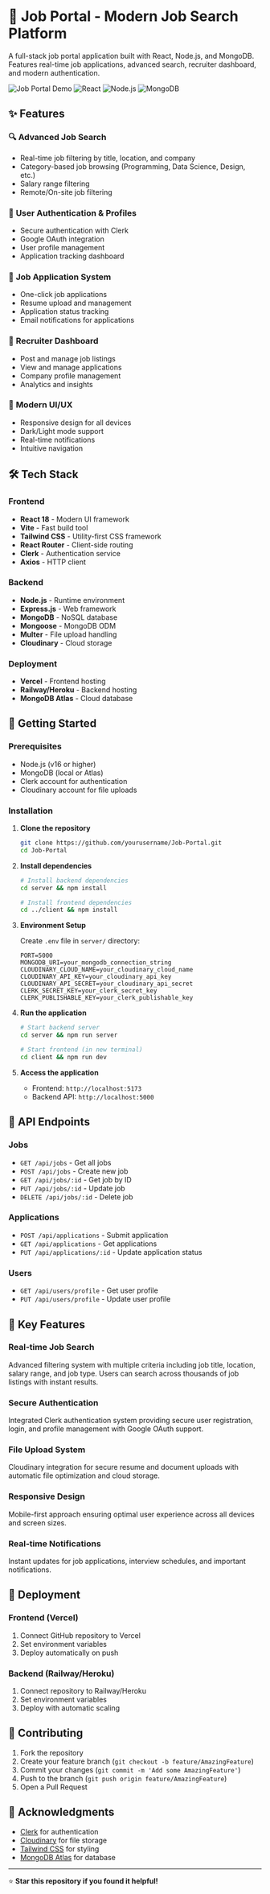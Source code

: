 # 🚀 Job Portal - Modern Job Search Platform

A full-stack job portal application built with React, Node.js, and MongoDB. Features real-time job applications, advanced search, recruiter dashboard, and modern authentication.

![Job Portal Demo](https://img.shields.io/badge/Status-Live-green)
![React](https://img.shields.io/badge/React-18.3.1-blue)
![Node.js](https://img.shields.io/badge/Node.js-Express-green)
![MongoDB](https://img.shields.io/badge/MongoDB-Atlas-green)

## ✨ Features

### 🔍 **Advanced Job Search**
- Real-time job filtering by title, location, and company
- Category-based job browsing (Programming, Data Science, Design, etc.)
- Salary range filtering
- Remote/On-site job filtering

### 👤 **User Authentication & Profiles**
- Secure authentication with Clerk
- Google OAuth integration
- User profile management
- Application tracking dashboard

### 💼 **Job Application System**
- One-click job applications
- Resume upload and management
- Application status tracking
- Email notifications for applications

### 🏢 **Recruiter Dashboard**
- Post and manage job listings
- View and manage applications
- Company profile management
- Analytics and insights

### 📱 **Modern UI/UX**
- Responsive design for all devices
- Dark/Light mode support
- Real-time notifications
- Intuitive navigation

## 🛠️ Tech Stack

### **Frontend**
- **React 18** - Modern UI framework
- **Vite** - Fast build tool
- **Tailwind CSS** - Utility-first CSS framework
- **React Router** - Client-side routing
- **Clerk** - Authentication service
- **Axios** - HTTP client

### **Backend**
- **Node.js** - Runtime environment
- **Express.js** - Web framework
- **MongoDB** - NoSQL database
- **Mongoose** - MongoDB ODM
- **Multer** - File upload handling
- **Cloudinary** - Cloud storage

### **Deployment**
- **Vercel** - Frontend hosting
- **Railway/Heroku** - Backend hosting
- **MongoDB Atlas** - Cloud database

## 🚀 Getting Started

### **Prerequisites**
- Node.js (v16 or higher)
- MongoDB (local or Atlas)
- Clerk account for authentication
- Cloudinary account for file uploads

### **Installation**

1. **Clone the repository**
   ```bash
   git clone https://github.com/yourusername/Job-Portal.git
   cd Job-Portal
   ```

2. **Install dependencies**
   ```bash
   # Install backend dependencies
   cd server && npm install
   
   # Install frontend dependencies
   cd ../client && npm install
   ```

3. **Environment Setup**
   
   Create `.env` file in `server/` directory:
   ```env
   PORT=5000
   MONGODB_URI=your_mongodb_connection_string
   CLOUDINARY_CLOUD_NAME=your_cloudinary_cloud_name
   CLOUDINARY_API_KEY=your_cloudinary_api_key
   CLOUDINARY_API_SECRET=your_cloudinary_api_secret
   CLERK_SECRET_KEY=your_clerk_secret_key
   CLERK_PUBLISHABLE_KEY=your_clerk_publishable_key
   ```

4. **Run the application**
   ```bash
   # Start backend server
   cd server && npm run server
   
   # Start frontend (in new terminal)
   cd client && npm run dev
   ```

5. **Access the application**
   - Frontend: `http://localhost:5173`
   - Backend API: `http://localhost:5000`



## 🔧 API Endpoints

### Jobs
- `GET /api/jobs` - Get all jobs
- `POST /api/jobs` - Create new job
- `GET /api/jobs/:id` - Get job by ID
- `PUT /api/jobs/:id` - Update job
- `DELETE /api/jobs/:id` - Delete job

### Applications
- `POST /api/applications` - Submit application
- `GET /api/applications` - Get applications
- `PUT /api/applications/:id` - Update application status

### Users
- `GET /api/users/profile` - Get user profile
- `PUT /api/users/profile` - Update user profile

## 🎯 Key Features

### **Real-time Job Search**
Advanced filtering system with multiple criteria including job title, location, salary range, and job type. Users can search across thousands of job listings with instant results.

### **Secure Authentication**
Integrated Clerk authentication system providing secure user registration, login, and profile management with Google OAuth support.

### **File Upload System**
Cloudinary integration for secure resume and document uploads with automatic file optimization and cloud storage.

### **Responsive Design**
Mobile-first approach ensuring optimal user experience across all devices and screen sizes.

### **Real-time Notifications**
Instant updates for job applications, interview schedules, and important notifications.

## 🚀 Deployment

### **Frontend (Vercel)**
1. Connect GitHub repository to Vercel
2. Set environment variables
3. Deploy automatically on push

### **Backend (Railway/Heroku)**
1. Connect repository to Railway/Heroku
2. Set environment variables
3. Deploy with automatic scaling

## 🤝 Contributing

1. Fork the repository
2. Create your feature branch (`git checkout -b feature/AmazingFeature`)
3. Commit your changes (`git commit -m 'Add some AmazingFeature'`)
4. Push to the branch (`git push origin feature/AmazingFeature`)
5. Open a Pull Request


## 🙏 Acknowledgments

- [Clerk](https://clerk.com) for authentication
- [Cloudinary](https://cloudinary.com) for file storage
- [Tailwind CSS](https://tailwindcss.com) for styling
- [MongoDB Atlas](https://mongodb.com/atlas) for database

---

⭐ **Star this repository if you found it helpful!**
